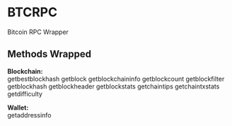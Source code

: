 # BTCRPC

Bitcoin RPC Wrapper

## Methods Wrapped

**Blockchain:**  
getbestblockhash
getblock
getblockchaininfo
getblockcount
getblockfilter
getblockhash
getblockheader
getblockstats
getchaintips
getchaintxstats
getdifficulty

**Wallet:**  
getaddressinfo
